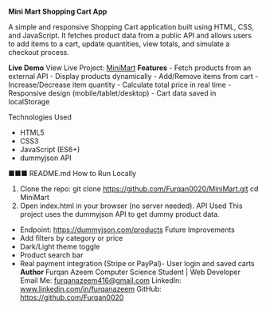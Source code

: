 <b>Mini Mart Shopping Cart App</b>
<p>A simple and responsive Shopping Cart application built using HTML, CSS, and JavaScript.
It fetches product data from a public API and allows users to add items to a cart,
update quantities, view totals, and simulate a checkout process.<p>
<b>Live Demo</b>
View Live Project: <a href="https://furqan0020.github.io/MiniMart/" target="_blank">MiniMart</a>
<b>Features</b>
- Fetch products from an external API
- Display products dynamically
- Add/Remove items from cart
- Increase/Decrease item quantity
- Calculate total price in real time
- Responsive design (mobile/tablet/desktop)
- Cart data saved in localStorage

Technologies Used
- HTML5
- CSS3
- JavaScript (ES6+)
- dummyjson API


■■■ README.md
How to Run Locally
1. Clone the repo:
git clone https://github.com/Furqan0020/MiniMart.git
cd MiniMart
2. Open index.html in your browser (no server needed).
API Used
This project uses the dummyjson API to get dummy product data.
- Endpoint: https://dummyjson.com/products
Future Improvements
- Add filters by category or price
- Dark/Light theme toggle
- Product search bar
- Real payment integration (Stripe or PayPal)- User login and saved carts
<b>Author</b>
Furqan Azeem
Computer Science Student | Web Developer
Email Me: furqanazeem416@gmail.com
LinkedIn: www.linkedin.com/in/furqanazeem
GitHub: https://github.com/Furqan0020
